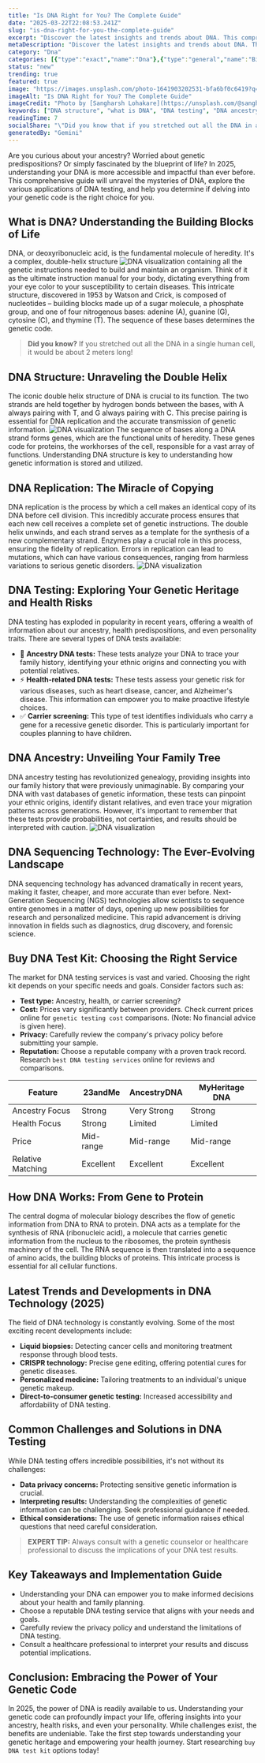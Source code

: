 ```yaml
---
title: "Is DNA Right for You? The Complete Guide"
date: "2025-03-22T22:08:53.241Z"
slug: "is-dna-right-for-you-the-complete-guide"
excerpt: "Discover the latest insights and trends about DNA. This comprehensive guide covers everything you need to know about DNA in 2025."
metaDescription: "Discover the latest insights and trends about DNA. This comprehensive guide covers everything you need to know about DNA in 2025."
category: "Dna"
categories: [{"type":"exact","name":"Dna"},{"type":"general","name":"Biotechnology"},{"type":"medium","name":"Genetic Engineering"},{"type":"specific","name":"Gene Therapy"},{"type":"niche","name":"CRISPR-Cas9"}]
status: "new"
trending: true
featured: true
image: "https://images.unsplash.com/photo-1641903202531-bfa6bf0c6419?q=85&w=1200&fit=max&fm=webp&auto=compress"
imageAlt: "Is DNA Right for You? The Complete Guide"
imageCredit: "Photo by [Sangharsh Lohakare](https://unsplash.com/@sangharsh_l) on Unsplash"
keywords: ["DNA structure", "what is DNA", "DNA testing", "DNA ancestry", "DNA replication", "buy DNA test kit", "genetic testing cost", "DNA sequencing technology", "how DNA works", "best DNA testing services"]
readingTime: 7
socialShare: "\"Did you know that if you stretched out all the DNA in a single cell, it would be about 2 meters long?  Unlock the secrets of your own 2-meter instruction manual with DNA testing.\""
generatedBy: "Gemini"
---
```




Are you curious about your ancestry?  Worried about genetic predispositions?  Or simply fascinated by the blueprint of life?  In 2025, understanding your DNA is more accessible and impactful than ever before. This comprehensive guide will unravel the mysteries of DNA, explore the various applications of DNA testing, and help you determine if delving into your genetic code is the right choice for you.

## What is DNA? Understanding the Building Blocks of Life

DNA, or deoxyribonucleic acid, is the fundamental molecule of heredity.  It's a complex, double-helix structure ![DNA visualization](https://images.unsplash.com/photo-1637929476734-bd7f5f78e40a?q=85&w=1200&fit=max&fm=webp&auto=compress) containing all the genetic instructions needed to build and maintain an organism.  Think of it as the ultimate instruction manual for your body, dictating everything from your eye color to your susceptibility to certain diseases.  This intricate structure, discovered in 1953 by Watson and Crick, is composed of nucleotides – building blocks made up of a sugar molecule, a phosphate group, and one of four nitrogenous bases: adenine (A), guanine (G), cytosine (C), and thymine (T). The sequence of these bases determines the genetic code.

> **Did you know?**  If you stretched out all the DNA in a single human cell, it would be about 2 meters long!

## DNA Structure: Unraveling the Double Helix

The iconic double helix structure of DNA is crucial to its function. The two strands are held together by hydrogen bonds between the bases, with A always pairing with T, and G always pairing with C.  This precise pairing is essential for DNA replication and the accurate transmission of genetic information. ![DNA visualization](https://images.unsplash.com/photo-1633167606207-d840b5070fc2?q=85&w=1200&fit=max&fm=webp&auto=compress)  The sequence of bases along a DNA strand forms genes, which are the functional units of heredity.  These genes code for proteins, the workhorses of the cell, responsible for a vast array of functions.  Understanding DNA structure is key to understanding how genetic information is stored and utilized.

## DNA Replication: The Miracle of Copying

DNA replication is the process by which a cell makes an identical copy of its DNA before cell division.  This incredibly accurate process ensures that each new cell receives a complete set of genetic instructions.  The double helix unwinds, and each strand serves as a template for the synthesis of a new complementary strand.  Enzymes play a crucial role in this process, ensuring the fidelity of replication.  Errors in replication can lead to mutations, which can have various consequences, ranging from harmless variations to serious genetic disorders. ![DNA visualization](https://images.unsplash.com/photo-1628595351029-c2bf17511435?q=85&w=1200&fit=max&fm=webp&auto=compress)

## DNA Testing: Exploring Your Genetic Heritage and Health Risks

DNA testing has exploded in popularity in recent years, offering a wealth of information about our ancestry, health predispositions, and even personality traits.  There are several types of DNA tests available:

* 🔑 **Ancestry DNA tests:** These tests analyze your DNA to trace your family history, identifying your ethnic origins and connecting you with potential relatives.
* ⚡ **Health-related DNA tests:** These tests assess your genetic risk for various diseases, such as heart disease, cancer, and Alzheimer's disease.  This information can empower you to make proactive lifestyle choices.
* ✅ **Carrier screening:** This type of test identifies individuals who carry a gene for a recessive genetic disorder. This is particularly important for couples planning to have children.

## DNA Ancestry: Unveiling Your Family Tree

DNA ancestry testing has revolutionized genealogy, providing insights into our family history that were previously unimaginable. By comparing your DNA with vast databases of genetic information, these tests can pinpoint your ethnic origins, identify distant relatives, and even trace your migration patterns across generations.  However, it's important to remember that these tests provide probabilities, not certainties, and results should be interpreted with caution. ![DNA visualization](https://images.unsplash.com/photo-1641903202531-bfa6bf0c6419?q=85&w=1200&fit=max&fm=webp&auto=compress)

##  DNA Sequencing Technology: The Ever-Evolving Landscape

DNA sequencing technology has advanced dramatically in recent years, making it faster, cheaper, and more accurate than ever before.  Next-Generation Sequencing (NGS) technologies allow scientists to sequence entire genomes in a matter of days, opening up new possibilities for research and personalized medicine.  This rapid advancement is driving innovation in fields such as diagnostics, drug discovery, and forensic science.

## Buy DNA Test Kit: Choosing the Right Service

The market for DNA testing services is vast and varied.  Choosing the right kit depends on your specific needs and goals.  Consider factors such as:

* **Test type:** Ancestry, health, or carrier screening?
* **Cost:** Prices vary significantly between providers.  Check current prices online for `genetic testing cost` comparisons.  (Note: No financial advice is given here).
* **Privacy:**  Carefully review the company's privacy policy before submitting your sample.
* **Reputation:** Choose a reputable company with a proven track record.  Research `best DNA testing services` online for reviews and comparisons.

| Feature          | 23andMe                               | AncestryDNA                             | MyHeritage DNA                         |
|-----------------|----------------------------------------|-----------------------------------------|----------------------------------------|
| Ancestry Focus   | Strong                                  | Very Strong                              | Strong                                  |
| Health Focus     | Strong                                  | Limited                                 | Limited                                 |
| Price            | Mid-range                               | Mid-range                               | Mid-range                               |
| Relative Matching| Excellent                               | Excellent                               | Excellent                               |

##  How DNA Works: From Gene to Protein

The central dogma of molecular biology describes the flow of genetic information from DNA to RNA to protein.  DNA acts as a template for the synthesis of RNA (ribonucleic acid), a molecule that carries genetic information from the nucleus to the ribosomes, the protein synthesis machinery of the cell.  The RNA sequence is then translated into a sequence of amino acids, the building blocks of proteins. This intricate process is essential for all cellular functions.

## Latest Trends and Developments in DNA Technology (2025)

The field of DNA technology is constantly evolving.  Some of the most exciting recent developments include:

* **Liquid biopsies:** Detecting cancer cells and monitoring treatment response through blood tests.
* **CRISPR technology:**  Precise gene editing, offering potential cures for genetic diseases.
* **Personalized medicine:** Tailoring treatments to an individual's unique genetic makeup.
* **Direct-to-consumer genetic testing:**  Increased accessibility and affordability of DNA testing.

## Common Challenges and Solutions in DNA Testing

While DNA testing offers incredible possibilities, it's not without its challenges:

* **Data privacy concerns:**  Protecting sensitive genetic information is crucial.
* **Interpreting results:**  Understanding the complexities of genetic information can be challenging.  Seek professional guidance if needed.
* **Ethical considerations:**  The use of genetic information raises ethical questions that need careful consideration.

> **EXPERT TIP:** Always consult with a genetic counselor or healthcare professional to discuss the implications of your DNA test results.

## Key Takeaways and Implementation Guide

* Understanding your DNA can empower you to make informed decisions about your health and family planning.
* Choose a reputable DNA testing service that aligns with your needs and goals.
* Carefully review the privacy policy and understand the limitations of DNA testing.
* Consult a healthcare professional to interpret your results and discuss potential implications.

## Conclusion: Embracing the Power of Your Genetic Code

In 2025, the power of DNA is readily available to us.  Understanding your genetic code can profoundly impact your life, offering insights into your ancestry, health risks, and even your personality.  While challenges exist, the benefits are undeniable.  Take the first step towards understanding your genetic heritage and empowering your health journey.  Start researching `buy DNA test kit` options today!

